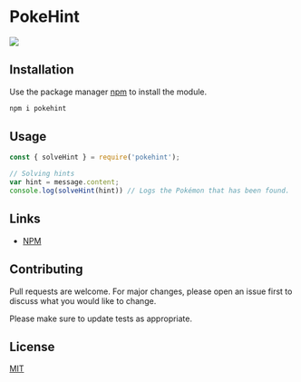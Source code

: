 # PokeHint
[![](https://img.shields.io/npm/v/pokehint.svg)](https://www.npmjs.com/package/pokehint)

## Installation

Use the package manager [npm](https://www.npmjs.com/package/pokehint) to install the module.

```bash
npm i pokehint
```

## Usage

```javascript
const { solveHint } = require('pokehint');

// Solving hints
var hint = message.content;
console.log(solveHint(hint)) // Logs the Pokémon that has been found.
```

## Links
- [NPM](https://www.npmjs.com/package/pokehint)

## Contributing
Pull requests are welcome. For major changes, please open an issue first to discuss what you would like to change.

Please make sure to update tests as appropriate.

## License
[MIT](https://choosealicense.com/licenses/mit/)
